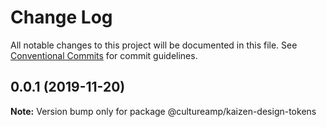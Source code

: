 # Change Log

All notable changes to this project will be documented in this file.
See [Conventional Commits](https://conventionalcommits.org) for commit guidelines.

## 0.0.1 (2019-11-20)

**Note:** Version bump only for package @cultureamp/kaizen-design-tokens
